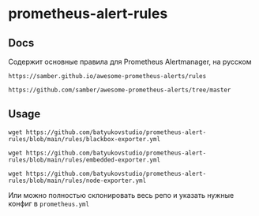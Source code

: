 # prometheus-alert-rules

## Docs

Содержит основные правила для Prometheus Alertmanager, на русском 

`https://samber.github.io/awesome-prometheus-alerts/rules`

`https://github.com/samber/awesome-prometheus-alerts/tree/master`

## Usage

`wget https://github.com/batyukovstudio/prometheus-alert-rules/blob/main/rules/blackbox-exporter.yml`

`wget https://github.com/batyukovstudio/prometheus-alert-rules/blob/main/rules/embedded-exporter.yml`

`wget https://github.com/batyukovstudio/prometheus-alert-rules/blob/main/rules/node-exporter.yml`

Или можно полностью склонировать весь репо и указать нужные конфиг в `prometheus.yml`
